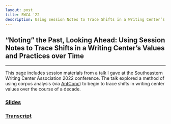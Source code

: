 ```yaml
---
layout: post
title: SWCA '22
description: Using Session Notes to Trace Shifts in a Writing Center’s Values and Practices over Time
---
```

## “Noting” the Past, Looking Ahead: Using Session Notes to Trace Shifts in a Writing Center’s Values and Practices over Time

---

This page includes session materials from a talk I gave at the Southeastern Writing Center Association 2022 conference. The talk explored a method of using corpus analysis (via [AntConc](https://www.laurenceanthony.net/software/antconc/)) to begin to trace shifts in writing center values over the course of a decade. 

### [Slides](https://docs.google.com/presentation/d/1j44k8hNlqJvndXlXNkZ148fE_EqSp8AbIGxGr8gPdDE/edit?usp=sharing)

### [Transcript](https://docs.google.com/document/d/1kOUoovca33DVsPUEXbd5tAnx8x7NasHpy8EN8SQ5BEQ/edit?usp=sharing)

